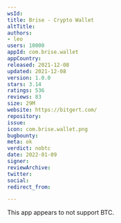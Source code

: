 ```yaml
---
wsId: 
title: Brise - Crypto Wallet
altTitle: 
authors:
- leo
users: 10000
appId: com.brise.wallet
appCountry: 
released: 2021-12-08
updated: 2021-12-08
version: 1.0.0
stars: 3.14
ratings: 536
reviews: 83
size: 29M
website: https://bitgert.com/
repository: 
issue: 
icon: com.brise.wallet.png
bugbounty: 
meta: ok
verdict: nobtc
date: 2022-01-09
signer: 
reviewArchive: 
twitter: 
social: 
redirect_from: 

---
```


This app appears to not support BTC.